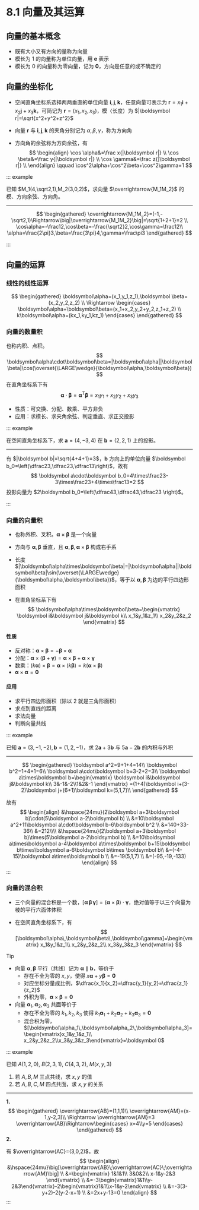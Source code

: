 # 8.1 向量及其运算

## 向量的基本概念

- 既有大小又有方向的量称为向量
- 模长为 $1$ 的向量称为单位向量，用 $\boldsymbol e$ 表示
- 模长为 $0$ 的向量称为零向量，记为 $\boldsymbol 0$，方向是任意的或不确定的

## 向量的坐标化

- 空间直角坐标系选择两两垂直的单位向量 $\boldsymbol i,\boldsymbol j,\boldsymbol k$，任意向量可表示为 $\boldsymbol r=x_1\boldsymbol i+x_2\boldsymbol j+x_3\boldsymbol k$，可简记为 $\boldsymbol r=(x_1,x_2,x_3)$，模〈长度）为 $|\boldsymbol r|=\sqrt{x^2+y^2+z^2}$

- 向量 $\boldsymbol r$ 与 $\boldsymbol i,\boldsymbol j,\boldsymbol k$ 的夹角分别记为 $\alpha,\beta,\gamma$，称为方向角

- 方向角的余弦称为方向余弦，有
  $$
  \begin{align}
  \cos \alpha&=\frac x{|\boldsymbol r|} \\
  \cos \beta&=\frac y{|\boldsymbol r|} \\
  \cos \gamma&=\frac z{|\boldsymbol r|} \\
  \end{align}
  \qquad
  \cos^2\alpha+\cos^2\beta+\cos^2\gamma=1
  $$

::: example

已知 $M_1(4,\sqrt2,1),M_2(3,0,2)$，求向量 $\overrightarrow{M_1M_2}$ 的模、方向余弦、方向角。

---

$$
\begin{gathered}
\overrightarrow{M_1M_2}=(-1,-\sqrt2,1)\Rightarrow\big|\overrightarrow{M_1M_2}\big|=\sqrt{1+2+1}=2 \\
\cos\alpha=-\frac12,\cos\beta=-\frac{\sqrt2}2,\cos\gamma=\frac12\\
\alpha=\frac{2\pi}3,\beta=\frac{3\pi}4,\gamma=\frac\pi3
\end{gathered}
$$

:::

## 向量的运算

### 线性的线性运算

$$
\begin{gathered}
\boldsymbol\alpha=(x_1,y_1,z_1),\boldsymbol \beta=(x_2,y_2,z_2) \\
\Rightarrow \begin{cases}
\boldsymbol\alpha+\boldsymbol\beta=(x_1+x_2,y_2+y_2,z_1+z_2) \\
k\boldsymbol\alpha=(kx_1,ky_1,kz_1)
\end{cases}
\end{gathered}
$$

### 向量的数量积

也称内积、点积。
$$
\boldsymbol\alpha\cdot\boldsymbol\beta=|\boldsymbol\alpha||\boldsymbol\beta|\cos(\overset{\LARGE\wedge}{\boldsymbol\alpha,\boldsymbol\beta})
$$
在直角坐标系下有
$$
\boldsymbol\alpha\cdot\boldsymbol\beta=\boldsymbol\alpha^\mathrm T\boldsymbol \beta=x_1y_1+x_2y_2+x_3y_3
$$

- 性质：可交换、分配、数乘、平方非负
- 应用：求模长、求夹角余弦、判定垂直、求正交投影

::: example

在空间直角坐标系下，求 $\boldsymbol a=(4,-3,4)$ 在 $\boldsymbol b=(2,2,1)$ 上的投影。

---

有 $|\boldsymbol b|=\sqrt{4+4+1}=3$，$\boldsymbol b$ 方向上的单位向量 $\boldsymbol b_0=\left(\dfrac23,\dfrac23,\dfrac13\right)$，故有
$$
\boldsymbol a\cdot\boldsymbol b_0=4\times\frac23-3\times\frac23+4\times\frac13=2
$$
投影向量为 $2\boldsymbol b_0=\left(\dfrac43,\dfrac43,\dfrac23 \right)$。

:::

### 向量的向量积

- 也称外积、叉积。$\boldsymbol \alpha\times\boldsymbol \beta$ 是一个向量

- 方向与 $\boldsymbol \alpha,\boldsymbol \beta$ 垂直，且 $\boldsymbol\alpha,\boldsymbol\beta,\boldsymbol\alpha\times\boldsymbol\beta$ 构成右手系

- 长度 $|\boldsymbol\alpha\times\boldsymbol\beta|=|\boldsymbol\alpha||\boldsymbol\beta|\sin(\overset{\LARGE\wedge}{\boldsymbol\alpha,\boldsymbol\beta})$，等于以 $\boldsymbol\alpha,\boldsymbol\beta$ 为边的平行四边形面积

- 在直角坐标系下有
  $$
  \boldsymbol\alpha\times\boldsymbol\beta=\begin{vmatrix}
  \boldsymbol i&\boldsymbol j&\boldsymbol k\\
  x_1&y_1&z_1\\
  x_2&y_2&z_2
  \end{vmatrix}
  $$

#### 性质

- 反对称：$\boldsymbol\alpha\times\boldsymbol\beta=-\boldsymbol\beta\times\boldsymbol\alpha$
- 分配：$\boldsymbol\alpha\times(\boldsymbol\beta+\boldsymbol\gamma)=\boldsymbol\alpha\times\boldsymbol\beta+\boldsymbol\alpha\times\boldsymbol\gamma$
- 数乘：$(k\boldsymbol\alpha)\times\boldsymbol\beta=\boldsymbol\alpha\times(k\boldsymbol\beta)=k(\boldsymbol\alpha\times\boldsymbol\beta)$
- $\boldsymbol\alpha\times\boldsymbol\alpha=\boldsymbol 0$

#### 应用

- 求平行四边形面积（除以 2 就是三角形面积）
- 求点到直线的距离
- 求法向量
- 判断向量共线

::: example

已知 $\boldsymbol a=(3,-1,-2),\boldsymbol b=(1,2,-1)$，求 $2\boldsymbol a+3\boldsymbol b$ 与 $5\boldsymbol a-2\boldsymbol b$ 的内积与外积

---

$$
\begin{gathered}
\boldsymbol a^2=9+1+4=14\\
\boldsymbol b^2=1+4+1=6\\
\boldsymbol a\cdot\boldsymbol b=3-2+2=3\\
\boldsymbol a\times\boldsymbol b=\begin{vmatrix}
\boldsymbol i&\boldsymbol j&\boldsymbol k\\
3&-1&-2\\1&2&-1
\end{vmatrix}
=(1+4)\boldsymbol i+(3-2)\boldsymbol j+(6+1)\boldsymbol k=(5,1,7)\\
\end{gathered}
$$

故有
$$
\begin{align}
&\hspace{24mu}(2\boldsymbol a+3\boldsymbol b)\cdot(5\boldsymbol a-2\boldsymbol b) \\
&=10\boldsymbol a^2+11\boldsymbol a\cdot\boldsymbol b-6\boldsymbol b^2 \\
&=140+33-36\\
&=212\\\\
&\hspace{24mu}(2\boldsymbol a+3\boldsymbol b)\times(5\boldsymbol a-2\boldsymbol b) \\
&=10\boldsymbol a\times\boldsymbol a-4\boldsymbol a\times\boldsymbol b+15\boldsymbol b\times\boldsymbol a-6\boldsymbol b\times
\boldsymbol b\\
&=(-4-15)\boldsymbol a\times\boldsymbol b \\
&=-19(5,1,7) \\
&=(-95,-19,-133)
\end{align}
$$
:::

### 向量的混合积

- 三个向量的混合积是一个数，$[\boldsymbol\alpha\,\boldsymbol\beta\,\boldsymbol\gamma]=(\boldsymbol\alpha\times\boldsymbol\beta)\cdot\boldsymbol\gamma$，绝对值等于以三个向量为棱的平行六面体体积

- 在空间直角坐标系下，有
  $$
  [\boldsymbol\alpha\,\boldsymbol\beta\,\boldsymbol\gamma]=\begin{vmatrix}
  x_1&y_1&z_1\\
  x_2&y_2&z_2\\
  x_3&y_3&z_3
  \end{vmatrix}
  $$

> [!tip]
>
> - 向量 $\boldsymbol\alpha,\boldsymbol\beta$ 平行（共线）记为 $\boldsymbol\alpha\parallel\boldsymbol b$，等价于
>   - 存在不全为零的 $x,y$，使得 $x\boldsymbol\alpha+y\boldsymbol\beta=\boldsymbol0$
>   - 对应坐标分量成比例，$\dfrac{x_1}{x_2}=\dfrac{y_1}{y_2}=\dfrac{z_1}{z_2}$
>   - 外积为零，$\boldsymbol\alpha\times\boldsymbol\beta=\boldsymbol 0$
> - 向量 $\boldsymbol\alpha_1,\boldsymbol\alpha_2,\boldsymbol\alpha_3$ 共面等价于
>   - 存在不全为零的 $k_1,k_2,k_3$ 使得 $k_1\boldsymbol\alpha_1+k_2\boldsymbol\alpha_2+k_3\boldsymbol\alpha_3=\boldsymbol 0$
>   - 混合积为零，$[\boldsymbol\alpha_1\,\boldsymbol\alpha_2\,\boldsymbol\alpha_3]=\begin{vmatrix}x_1&y_1&z_1\\
>     x_2&y_2&z_2\\x_3&y_3&z_3\end{vmatrix}=\boldsymbol 0$

::: example

已知 $A(1,2,0)$, $B(2,3,1)$, $C(4,3,2)$, $M(x,y,3)$

1. 若 $A,B,M$ 三点共线，求 $x,y$ 的值
2. 若 $A,B,C,M$ 四点共面，求 $x,y$ 的关系

---

**1.**
$$
\begin{gathered}
\overrightarrow{AB}=(1,1,1)\\
\overrightarrow{AM}=(x-1,y-2,3)\\
\Rightarrow \overrightarrow{AM}=3 \overrightarrow{AB}\Rightarrow\begin{cases}
x=4\\y=5
\end{cases}
\end{gathered}
$$
**2.**

有 $\overrightarrow{AC}=(3,0,2)$，故
$$
\begin{align}
&\hspace{24mu}\big[\overrightarrow{AB}\;\overrightarrow{AC}\;\overrightarrow{AM}\big] \\
&=\begin{vmatrix}
1&1&1\\
3&0&2\\
x-1&y-2&3
\end{vmatrix} \\
&=-3\begin{vmatrix}1&1\\y-2&3\end{vmatrix}-2\begin{vmatrix}1&1\\x-1&y-2\end{vmatrix} \\
&=-3(3-y+2)-2(y-2-x+1) \\
&=2x+y-13=0
\end{align}
$$
:::